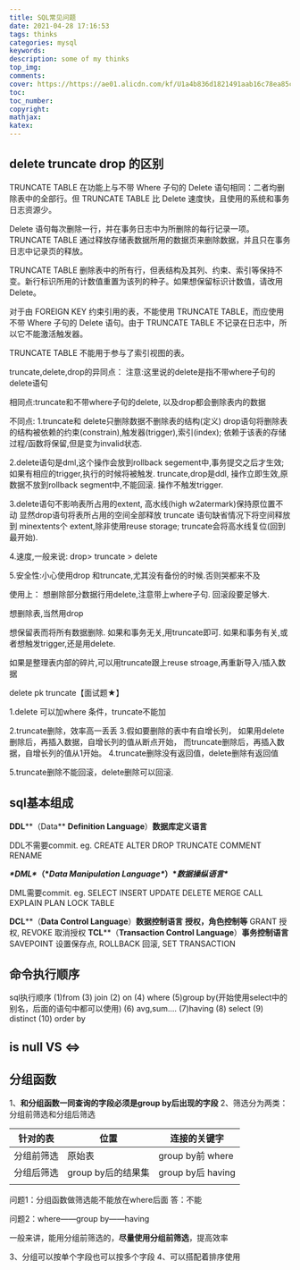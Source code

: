 ```yaml
---
title: SQL常见问题
date: 2021-04-28 17:16:53
tags: thinks
categories: mysql
keywords:
description: some of my thinks
top_img: 
comments: 
cover: https://https://ae01.alicdn.com/kf/U1a4b836d1821491aab16c78ea85ca71fH.jpg
toc:  
toc_number:
copyright:
mathjax:
katex:
---
```


## delete truncate drop 的区别

TRUNCATE TABLE 在功能上与不带 Where 子句的 Delete 语句相同：二者均删除表中的全部行。但 TRUNCATE TABLE 比 Delete 速度快，且使用的系统和事务日志资源少。

 Delete 语句每次删除一行，并在事务日志中为所删除的每行记录一项。TRUNCATE TABLE 通过释放存储表数据所用的数据页来删除数据，并且只在事务日志中记录页的释放。

 TRUNCATE TABLE 删除表中的所有行，但表结构及其列、约束、索引等保持不变。新行标识所用的计数值重置为该列的种子。如果想保留标识计数值，请改用 Delete。

 对于由 FOREIGN KEY 约束引用的表，不能使用 TRUNCATE TABLE，而应使用不带 Where 子句的 Delete 语句。由于 TRUNCATE TABLE 不记录在日志中，所以它不能激活触发器。

 TRUNCATE TABLE 不能用于参与了索引视图的表。

 truncate,delete,drop的异同点： 
 注意:这里说的delete是指不带where子句的delete语句

相同点:truncate和不带where子句的delete, 以及drop都会删除表内的数据 

不同点: 
   1.truncate和 delete只删除数据不删除表的结构(定义) 
    drop语句将删除表的结构被依赖的约束(constrain),触发器(trigger),索引(index); 依赖于该表的存储过程/函数将保留,但是变为invalid状态.

   2.delete语句是dml,这个操作会放到rollback segement中,事务提交之后才生效;如果有相应的trigger,执行的时候将被触发. 
    truncate,drop是ddl, 操作立即生效,原数据不放到rollback segment中,不能回滚. 操作不触发trigger.

   3.delete语句不影响表所占用的extent, 高水线(high w2atermark)保持原位置不动 
    显然drop语句将表所占用的空间全部释放 
    truncate 语句缺省情况下将空间释放到 minextents个 extent,除非使用reuse storage;  truncate会将高水线复位(回到最开始).

   4.速度,一般来说: drop> truncate > delete

   5.安全性:小心使用drop 和truncate,尤其没有备份的时候.否则哭都来不及

   使用上：
   想删除部分数据行用delete,注意带上where子句. 回滚段要足够大.

   想删除表,当然用drop

   想保留表而将所有数据删除. 如果和事务无关,用truncate即可. 如果和事务有关,或者想触发trigger,还是用delete.

   如果是整理表内部的碎片,可以用truncate跟上reuse stroage,再重新导入/插入数据

 



delete pk truncate【面试题★】



1.delete 可以加where 条件，truncate不能加

2.truncate删除，效率高一丢丢
3.假如要删除的表中有自增长列，
如果用delete删除后，再插入数据，自增长列的值从断点开始，
而truncate删除后，再插入数据，自增长列的值从1开始。
4.truncate删除没有返回值，delete删除有返回值

5.truncate删除不能回滚，delete删除可以回滚.



## sql基本组成



**DDL****（Data** **Definition Language**）**数据库****定义****语言**

  DDL不需要commit. eg. CREATE ALTER DROP TRUNCATE COMMENT RENAME

***\*DML\**（\**Data Manipulation Language\**）\**数据操纵语言\****

  DML需要commit. eg. SELECT INSERT UPDATE DELETE MERGE CALL EXPLAIN PLAN LOCK TABLE

**DCL****（****Data Control Language****）**数据控制语言** **授权，角色控制等**
  GRANT 授权, REVOKE 取消授权
**TCL****（****Transaction Control Language****）**事务控制语言**
  SAVEPOINT 设置保存点, ROLLBACK 回滚, SET TRANSACTION

## 命令执行顺序



sql执行顺序 
(1)from 
(3) join 
(2) on 
(4) where 
(5)group by(开始使用select中的别名，后面的语句中都可以使用)
(6) avg,sum.... 
(7)having 
(8) select 
(9) distinct 
(10) order by

## **is null     VS      <=>**

<!--IS NULL:仅仅可以判断NULL值，可读性较高，建议使用-->
<!--<=>    :既可以判断NULL值，又可以判断普通的数值，可读性较低-->

## 分组函数

1、**和分组函数一同查询的字段必须是group by后出现的字段**
2、筛选分为两类：分组前筛选和分组后筛选

| 针对的表   | 位置               | 连接的关键字         |
| ---------- | ------------------ | -------------------- |
| 分组前筛选 | 原始表             | group by前	where  |
| 分组后筛选 | group by后的结果集 | group by后	having |
|            |                    |                      |

问题1：分组函数做筛选能不能放在where后面
答：不能

问题2：where——group by——having

一般来讲，能用分组前筛选的，**尽量使用分组前筛选**，提高效率

3、分组可以按单个字段也可以按多个字段
4、可以搭配着排序使用









 

